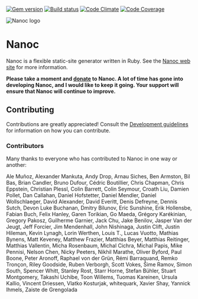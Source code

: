 [![Gem version](http://img.shields.io/gem/v/nanoc.svg)](http://rubygems.org/gems/nanoc)
[![Build status](http://img.shields.io/travis/nanoc/nanoc.svg)](https://travis-ci.org/nanoc/nanoc)
[![Code Climate](http://img.shields.io/codeclimate/github/nanoc/nanoc.svg)](https://codeclimate.com/github/nanoc/nanoc)
[![Code Coverage](http://img.shields.io/coveralls/nanoc/nanoc.svg)](https://coveralls.io/r/nanoc/nanoc)

![Nanoc logo](https://avatars1.githubusercontent.com/u/3260163?s=140)

# Nanoc

Nanoc is a flexible static-site generator written in Ruby. See the [Nanoc web site](http://nanoc.ws) for more information.

**Please take a moment and [donate](http://pledgie.com/campaigns/9282) to Nanoc. A lot of time has gone into developing Nanoc, and I would like to keep it going. Your support will ensure that Nanoc will continue to improve.**

## Contributing

Contributions are greatly appreciated! Consult the [Development guidelines](http://nanoc.ws/development/) for information on how you can contribute.

### Contributors

Many thanks to everyone who has contributed to Nanoc in one way or another:

Ale Muñoz, Alexander Mankuta, Andy Drop, Arnau Siches, Ben Armston, Bil Bas, Brian Candler, Bruno Dufour, Cédric Boutillier, Chris Chapman, Chris Eppstein, Christian Plessl, Colin Barrett, Colin Seymour, Croath Liu, Damien Pollet, Dan Callahan, Daniel Hofstetter, Daniel Mendler, Daniel Wollschlaeger, David Alexander, David Everitt, Denis Defreyne, Dennis Sutch, Devon Luke Buchanan, Dmitry Bilunov, Eric Sunshine, Erik Hollensbe, Fabian Buch, Felix Hanley, Garen Torikian, Go Maeda, Grégory Karékinian, Gregory Pakosz, Guilherme Garnier, Jack Chu, Jake Benilov, Jasper Van der Jeugt, Jeff Forcier, Jim Mendenhall, John Nishinaga, Justin Clift, Justin Hileman, Kevin Lynagh, Lorin Werthen, Louis T., Lucas Vuotto, Mathias Bynens, Matt Keveney, Matthew Frazier, Matthias Beyer, Matthias Reitinger, Matthias Vallentin, Micha Rosenbaum, Michal Cichra, Michal Papis, Mike Pennisi, Nelson Chen, Nicky Peeters, Nikhil Marathe, Oliver Byford, Paul Boone, Peter Aronoff, Raphael von der Grün, Rémi Barraquand, Remko Tronçon, Riley Goodside, Ruben Verborgh, Scott Vokes, Šime Ramov, Simon South, Spencer Whitt, Stanley Rost, Starr Horne, Stefan Bühler, Stuart Montgomery, Takashi Uchibe, Toon Willems, Tuomas Kareinen, Ursula Kallio, Vincent Driessen, Vlatko Kosturjak, whitequark, Xavier Shay, Yannick Ihmels, Zaiste de Grengolada
